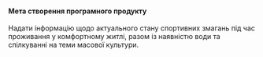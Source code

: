 #### Мета створення програмного продукту

Надати інформацію щодо актуального стану спортивних змагань під час проживання у комфортному житлі, разом із наявністю води та спілкуванні на теми масової культури.
